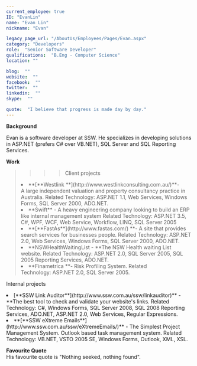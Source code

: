 ```yaml
---
current_employee: true
ID: "EvanLin"
name: "Evan Lin"
nickname: "Evan"

legacy_page_url: "/AboutUs/Employees/Pages/Evan.aspx"
category: "Developers"
role:  "Senior Software Developer"
qualifications:  "B.Eng - Computer Science"
location: ""

blog:  ""
website:  ""
facebook:  ""
twitter:  ""
linkedin:  ""
skype:  ""

quote:  "I believe that progress is made day by day."
---
```


**Background**

Evan is a software developer at SSW. He specializes in developing solutions in ASP.NET (prefers C# over VB.NET), SQL Server and SQL Reporting Services. 

****Work****

> <blockquote dir="ltr" style="margin-right:0px">
> <blockquote dir="ltr" style="margin-right:0px">
> <blockquote dir="ltr" style="margin-right:0px">
> 
> Client projects
> </blockquote></blockquote></blockquote>
> <li>**[**Westlink **](http://www.westlinkconsulting.com.au/)**- A large independent valuation and property consultancy practice in Australia.
> Related Technology: ASP.NET 1.1, Web Services, Windows Forms, SQL Server 2000, ADO.NET.</li>
> <li>**Swift** - A heavy engineering company looking to build an ERP like internal management system
> Related Technology: ASP.NET 3.5, C#, WPF, WCF, Web Service, Workflow, LINQ, SQL Server 2005 </li>
> <li>**[**FastAs**](http://www.fastas.com/) **- A site that provides search services for businesses people.
> Related Technology: ASP.NET 2.0, Web Services, Windows Forms, SQL Server 2000, ADO.NET.</li>
> <li>**NSWHealthWaitingList - **The NSW Health waiting List website.
> Related Technology: ASP.NET 2.0, SQL Server 2005, SQL 2005 Reporting Services, ADO.NET.</li>
> <li>**Finametrica **- Risk Profiling System.
> Related Technology: ASP.NET 2.0, SQL Server 2005.</li>

 Internal projects

<li>[**SSW Link Auditor**](http://www.ssw.com.au/ssw/linkauditor)** - **The best tool to check and validate your website's links.  
Related Technology: C#, Windows Forms, SQL Server 2008, SQL 2008 Reporting Services, ADO.NET, ASP.NET 2.0, Web Services, Regular Expressions.</li>
<li>**[**SSW eXtreme Emails**](http://www.ssw.com.au/ssw/eXtremeEmails/)** - The Simplest Project Management System. Outlook based task management system.   
Related Technology: VB.NET, VSTO 2005 SE, Windows Forms, Outlook, XML, XSL. </li>

**Favourite Quote**  
His favourite quote is "Nothing seeked, nothing found".